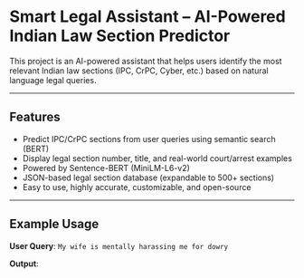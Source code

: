 #  Smart Legal Assistant – AI-Powered Indian Law Section Predictor 

This project is an AI-powered assistant that helps users identify the most relevant Indian law sections (IPC, CrPC, Cyber, etc.) based on natural language legal queries.

---

##  Features

-  Predict IPC/CrPC sections from user queries using semantic search (BERT)
-  Display legal section number, title, and real-world court/arrest examples
-  Powered by Sentence-BERT (MiniLM-L6-v2)
-  JSON-based legal section database (expandable to 500+ sections)
-  Easy to use, highly accurate, customizable, and open-source

---

##  Example Usage

**User Query**:
``My wife is mentally harassing me for dowry``

**Output**:
